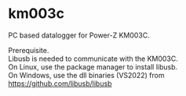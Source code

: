 # km003c
PC based datalogger for Power-Z KM003C.

Prerequisite.  
Libusb is needed to communicate with the KM003C.  
On Linux, use the package manager to install libusb.  
On Windows, use the dll binaries (VS2022) from https://github.com/libusb/libusb
